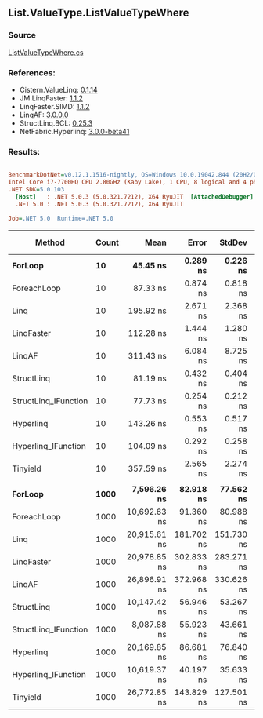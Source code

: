 ﻿## List.ValueType.ListValueTypeWhere

### Source
[ListValueTypeWhere.cs](../LinqBenchmarks/List/ValueType/ListValueTypeWhere.cs)

### References:
- Cistern.ValueLinq: [0.1.14](https://www.nuget.org/packages/Cistern.ValueLinq/0.1.14)
- JM.LinqFaster: [1.1.2](https://www.nuget.org/packages/JM.LinqFaster/1.1.2)
- LinqFaster.SIMD: [1.1.2](https://www.nuget.org/packages/LinqFaster.SIMD/1.0.3)
- LinqAF: [3.0.0.0](https://www.nuget.org/packages/LinqAF/3.0.0.0)
- StructLinq.BCL: [0.25.3](https://www.nuget.org/packages/StructLinq.BCL/0.25.3)
- NetFabric.Hyperlinq: [3.0.0-beta41](https://www.nuget.org/packages/NetFabric.Hyperlinq/3.0.0-beta41)

### Results:
``` ini

BenchmarkDotNet=v0.12.1.1516-nightly, OS=Windows 10.0.19042.844 (20H2/October2020Update)
Intel Core i7-7700HQ CPU 2.80GHz (Kaby Lake), 1 CPU, 8 logical and 4 physical cores
.NET SDK=5.0.103
  [Host]   : .NET 5.0.3 (5.0.321.7212), X64 RyuJIT  [AttachedDebugger]
  .NET 5.0 : .NET 5.0.3 (5.0.321.7212), X64 RyuJIT

Job=.NET 5.0  Runtime=.NET 5.0  

```
|               Method | Count |         Mean |      Error |     StdDev | Ratio | RatioSD |   Gen 0 | Gen 1 | Gen 2 | Allocated |
|--------------------- |------ |-------------:|-----------:|-----------:|------:|--------:|--------:|------:|------:|----------:|
|              **ForLoop** |    **10** |     **45.45 ns** |   **0.289 ns** |   **0.226 ns** |  **1.00** |    **0.00** |       **-** |     **-** |     **-** |         **-** |
|          ForeachLoop |    10 |     87.33 ns |   0.874 ns |   0.818 ns |  1.92 |    0.02 |       - |     - |     - |         - |
|                 Linq |    10 |    195.92 ns |   2.671 ns |   2.368 ns |  4.30 |    0.05 |  0.0587 |     - |     - |     184 B |
|           LinqFaster |    10 |    112.28 ns |   1.444 ns |   1.280 ns |  2.47 |    0.04 |  0.0994 |     - |     - |     312 B |
|               LinqAF |    10 |    311.43 ns |   6.084 ns |   8.725 ns |  6.88 |    0.25 |       - |     - |     - |         - |
|           StructLinq |    10 |     81.19 ns |   0.432 ns |   0.404 ns |  1.79 |    0.02 |  0.0126 |     - |     - |      40 B |
| StructLinq_IFunction |    10 |     77.73 ns |   0.254 ns |   0.212 ns |  1.71 |    0.01 |       - |     - |     - |         - |
|            Hyperlinq |    10 |    143.26 ns |   0.553 ns |   0.517 ns |  3.15 |    0.02 |       - |     - |     - |         - |
|  Hyperlinq_IFunction |    10 |    104.09 ns |   0.292 ns |   0.258 ns |  2.29 |    0.01 |       - |     - |     - |         - |
|             Tinyield |    10 |    357.59 ns |   2.565 ns |   2.274 ns |  7.87 |    0.07 |  0.2270 |     - |     - |     712 B |
|                      |       |              |            |            |       |         |         |       |       |           |
|              **ForLoop** |  **1000** |  **7,596.26 ns** |  **82.918 ns** |  **77.562 ns** |  **1.00** |    **0.00** |       **-** |     **-** |     **-** |         **-** |
|          ForeachLoop |  1000 | 10,692.63 ns |  91.360 ns |  80.988 ns |  1.41 |    0.02 |       - |     - |     - |         - |
|                 Linq |  1000 | 20,915.61 ns | 181.702 ns | 151.730 ns |  2.75 |    0.04 |  0.0305 |     - |     - |     184 B |
|           LinqFaster |  1000 | 20,978.85 ns | 302.833 ns | 283.271 ns |  2.76 |    0.05 | 20.8130 |     - |     - |  65,504 B |
|               LinqAF |  1000 | 26,896.91 ns | 372.968 ns | 330.626 ns |  3.54 |    0.05 |       - |     - |     - |         - |
|           StructLinq |  1000 | 10,147.42 ns |  56.946 ns |  53.267 ns |  1.34 |    0.02 |       - |     - |     - |      40 B |
| StructLinq_IFunction |  1000 |  8,087.88 ns |  55.923 ns |  43.661 ns |  1.06 |    0.01 |       - |     - |     - |         - |
|            Hyperlinq |  1000 | 20,169.85 ns |  86.681 ns |  76.840 ns |  2.65 |    0.03 |       - |     - |     - |         - |
|  Hyperlinq_IFunction |  1000 | 10,619.37 ns |  40.197 ns |  35.633 ns |  1.40 |    0.02 |       - |     - |     - |         - |
|             Tinyield |  1000 | 26,772.85 ns | 143.829 ns | 127.501 ns |  3.52 |    0.04 |  0.2136 |     - |     - |     712 B |
